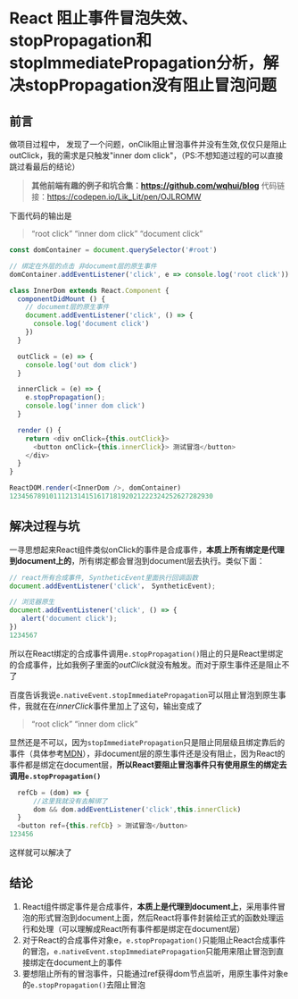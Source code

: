 # React 阻止事件冒泡失效、stopPropagation和stopImmediatePropagation分析，解决stopPropagation没有阻止冒泡问题



## 前言

做项目过程中， 发现了一个问题，onClik阻止冒泡事件并没有生效,仅仅只是阻止outClick，我的需求是只触发"inner dom click"，（PS:不想知道过程的可以直接跳过看最后的结论）

> **其他前端有趣的例子和坑合集：https://github.com/wqhui/blog**
> 代码链接：https://codepen.io/Lik_Lit/pen/OJLROMW

下面代码的输出是

> “root click”
> “inner dom click”
> “document click”

```js
const domContainer = document.querySelector('#root')

// 绑定在外层的点击 非documemt层的原生事件
domContainer.addEventListener('click', e => console.log('root click'))

class InnerDom extends React.Component {
  componentDidMount () {
    // documemt层的原生事件
    document.addEventListener('click', () => {
      console.log('document click')
    })
  }

  outClick = (e) => {
    console.log('out dom click')
  }

  innerClick = (e) => {
    e.stopPropagation();
    console.log('inner dom click')
  }

  render () {
    return <div onClick={this.outClick}>
      <button onClick={this.innerClick}> 测试冒泡</button>
    </div>
  }
}

ReactDOM.render(<InnerDom />, domContainer)
123456789101112131415161718192021222324252627282930
```

## 解决过程与坑

一寻思想起来React组件类似onClick的事件是合成事件，**本质上所有绑定是代理到document上的**，所有绑定都会冒泡到document层去执行。类似下面：

```js
// react所有合成事件, SyntheticEvent里面执行回调函数
document.addEventListener('click'， SyntheticEvent);

// 浏览器原生
document.addEventListener('click', () => {
   alert('document click');
})
1234567
```

所以在React绑定的合成事件调用`e.stopPropagation()`阻止的只是React里绑定的合成事件，比如我例子里面的*outClick*就没有触发。而对于原生事件还是阻止不了

百度告诉我说`e.nativeEvent.stopImmediatePropagation`可以阻止冒泡到原生事件，我就在在*innerClick*事件里加上了这句，输出变成了

> “root click”
> “inner dom click”

显然还是不可以，因为`stopImmediatePropagation`只是阻止同层级且绑定靠后的事件（具体参考[MDN](https://developer.mozilla.org/zh-CN/docs/Web/API/Event/stopImmediatePropagation)），非document层的原生事件还是没有阻止，因为React的事件都是绑定在document层，**所以React要阻止冒泡事件只有使用原生的绑定去调用`e.stopPropagation()`**

```js
  refCb = (dom) => {
      //这里我就没有去解绑了
      dom && dom.addEventListener('click',this.innerClick)
  }
  <button ref={this.refCb} > 测试冒泡</button>
123456
```

这样就可以解决了

## 结论

1. React组件绑定事件是合成事件，**本质上是代理到document上**，采用事件冒泡的形式冒泡到document上面，然后React将事件封装给正式的函数处理运行和处理（可以理解成React所有事件都是绑定在document层）
2. 对于React的合成事件对象e，`e.stopPropagation()`只能阻止React合成事件的冒泡，`e.nativeEvent.stopImmediatePropagation`只能用来阻止冒泡到直接绑定在document上的事件
3. 要想阻止所有的冒泡事件，只能通过ref获得dom节点监听，用原生事件对象e的`e.stopPropagation()`去阻止冒泡